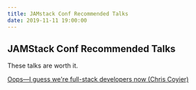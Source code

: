 ```yaml
---
title: JAMstack Conf Recommended Talks
date: 2019-11-11 19:00:00
---
```


## JAMStack Conf Recommended Talks

These talks are worth it.

[Oops—I guess we're full-stack developers now (Chris Coyier)](https://youtu.be/lFOfQsi5ye0)